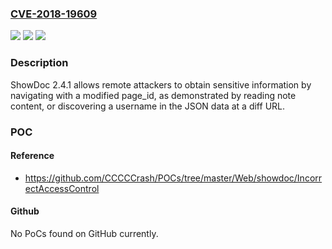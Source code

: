 ### [CVE-2018-19609](https://cve.mitre.org/cgi-bin/cvename.cgi?name=CVE-2018-19609)
![](https://img.shields.io/static/v1?label=Product&message=n%2Fa&color=blue)
![](https://img.shields.io/static/v1?label=Version&message=n%2Fa&color=blue)
![](https://img.shields.io/static/v1?label=Vulnerability&message=n%2Fa&color=brighgreen)

### Description

ShowDoc 2.4.1 allows remote attackers to obtain sensitive information by navigating with a modified page_id, as demonstrated by reading note content, or discovering a username in the JSON data at a diff URL.

### POC

#### Reference
- https://github.com/CCCCCrash/POCs/tree/master/Web/showdoc/IncorrectAccessControl

#### Github
No PoCs found on GitHub currently.

